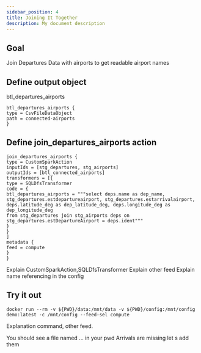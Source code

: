 ```yaml
---
sidebar_position: 4
title: Joining It Together
description: My document description
---
```


## Goal

Join Departures Data with airports to get readable airport names

## Define output object
btl_departures_airports

    btl_departures_airports {
    type = CsvFileDataObject
    path = connected-airports
    }



## Define join_departures_airports action

    join_departures_airports {
    type = CustomSparkAction
    inputIds = [stg_departures, stg_airports]
    outputIds = [btl_connected_airports]
    transformers = [{
    type = SQLDfsTransformer
    code = {
    btl_departures_airports = """select deps.name as dep_name,
    stg_departures.estdepartureairport, stg_departures.estarrivalairport,
    deps.latitude_deg as dep_latitude_deg, deps.longitude_deg as dep_longitude_deg
    from stg_departures join stg_airports deps on stg_departures.estDepartureAirport = deps.ident"""
    }
    }
    ]
    metadata {
    feed = compute
    }
    }
Explain CustomSparkAction,SQLDfsTransformer
Explain other feed
Explain name referencing in the config


## Try it out

    docker run --rm -v ${PWD}/data:/mnt/data -v ${PWD}/config:/mnt/config demo:latest -c /mnt/config --feed-sel compute
Explanation command, other feed.

You should see a file named ... in your pwd
Arrivals are missing let s add them
